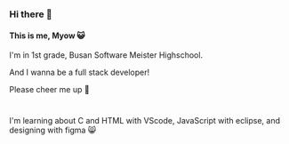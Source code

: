 ### Hi there 👋
#### This is me, Myow 😺


I'm in 1st grade, Busan Software Meister Highschool.

And I wanna be a full stack developer!

Please cheer me up 🎉

#

I'm learning about 
C and HTML with VScode, JavaScript with eclipse, and designing with figma 😸
<!--
**Myowww/Myowww** is a ✨ _special_ ✨ repository because its `README.md` (this file) appears on your GitHub profile.

Here are some ideas to get you started:

- 🔭 I’m currently working on ...
- 🌱 I’m currently learning ...
- 👯 I’m looking to collaborate on ...
- 🤔 I’m looking for help with ...
- 💬 Ask me about ...
- 📫 How to reach me: ...
- 😄 Pronouns: ...
- ⚡ Fun fact: ...
-->
